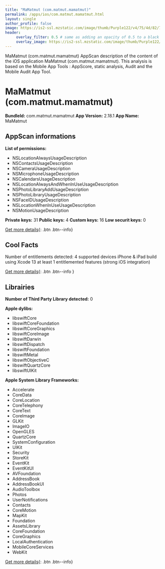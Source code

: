```yaml
---
title: "MaMatmut (com.matmut.mamatmut)"
permalink: /apps/ios/com.matmut.mamatmut.html
layout: single
author_profile: false
image: https://is2-ssl.mzstatic.com/image/thumb/Purple122/v4/75/4d/82/754d8204-45bc-2ed5-5b79-9cda1adbaca3/AppIcon-0-0-1x_U007emarketing-0-0-0-10-0-0-sRGB-0-0-0-GLES2_U002c0-512MB-85-220-0-0.png/512x512bb.jpg
header: 
     overlay_filter: 0.5 # same as adding an opacity of 0.5 to a black background
     overlay_image: https://is2-ssl.mzstatic.com/image/thumb/Purple122/v4/75/4d/82/754d8204-45bc-2ed5-5b79-9cda1adbaca3/AppIcon-0-0-1x_U007emarketing-0-0-0-10-0-0-sRGB-0-0-0-GLES2_U002c0-512MB-85-220-0-0.png/512x512bb.jpg
---
```

MaMatmut (com.matmut.mamatmut) AppScan description of the content of the iOS application MaMatmut (com.matmut.mamatmut). This analysis is based on the Mobile App Tools : AppScore, static analysis, Audit and the Mobile Audit App Tool.

# MaMatmut (com.matmut.mamatmut)

**BundleId:** com.matmut.mamatmut
**App Version:** 2.18.1
**App Name:** MaMatmut


## AppScan informations 

**List of permissions:** 
- NSLocationAlwaysUsageDescription
- NSContactsUsageDescription
- NSCameraUsageDescription
- NSMicrophoneUsageDescription
- NSCalendarsUsageDescription
- NSLocationAlwaysAndWhenInUseUsageDescription
- NSPhotoLibraryAddUsageDescription
- NSPhotoLibraryUsageDescription
- NSFaceIDUsageDescription
- NSLocationWhenInUseUsageDescription
- NSMotionUsageDescription
  
  
**Private keys:** 31
**Public keys:** 4
**Custom keys:** 16
**Low securit keys:** 0
  
[Get more details](/pricing.html){: .btn .btn--info}

## Cool Facts

Number of entitlements detected: 4
supported devices iPhone & iPad
build using Xcode 13
at least 1 entitlemented features (strong iOS integration)
  
[Get more details](/pricing.html){: .btn .btn--info }

## Librairies 
**Number of Third Party Library detected:** 0


**Apple dylibs:**
- libswiftCore
- libswiftCoreFoundation
- libswiftCoreGraphics
- libswiftCoreImage
- libswiftDarwin
- libswiftDispatch
- libswiftFoundation
- libswiftMetal
- libswiftObjectiveC
- libswiftQuartzCore
- libswiftUIKit


**Apple System Library Frameworks:**
- Accelerate
- CoreData
- CoreLocation
- CoreTelephony
- CoreText
- CoreImage
- GLKit
- ImageIO
- OpenGLES
- QuartzCore
- SystemConfiguration
- UIKit
- Security
- StoreKit
- EventKit
- EventKitUI
- AVFoundation
- AddressBook
- AddressBookUI
- AudioToolbox
- Photos
- UserNotifications
- Contacts
- CoreMotion
- MapKit
- Foundation
- AssetsLibrary
- CoreFoundation
- CoreGraphics
- LocalAuthentication
- MobileCoreServices
- WebKit


  
[Get more details](/pricing.html){: .btn .btn--info}

